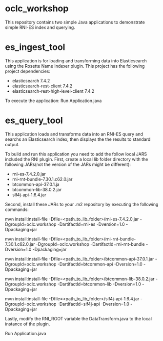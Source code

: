 # oclc_workshop
This repository contains two simple Java applications to demonstrate simple RNI-ES index and querying.   

# es_ingest_tool
This application is for loading and transforming data into Elasticsearch using the Rosette Name Indexer plugin.
This project has the following project dependencies:
  - elasticsearch 7.4.2
  - elasticsearch-rest-client 7.4.2
  - elasticsearch-rest-high-level-client 7.4.2

To execute the application: Run Application.java

# es_query_tool
This application loads and transforms data into an RNI-ES query and searchs an Elasticsearch index, then displays the 
the results to standard output.

To build and run this application you need to add the follow local JARS included the RNI plugin.
First, create a local lib folder directory with the following JARs(not the version of the JARs might be different):
  - rni-es-7.4.2.0.jar
  - rni-rnt-bundle-7.30.1.c62.0.jar
  - btcommon-api-37.0.1.ja
  - btcommon-lib-38.0.2.jar
  - slf4j-api-1.6.4.jar

Second, install these JARs to your .m2 repository by executing the following commands:

mvn install:install-file -Dfile=<path_to_lib_folder>/rni-es-7.4.2.0.jar -DgroupId=oclc.workshop -DartifactId=rni-es -Dversion=1.0 -Dpackaging=jar

mvn install:install-file -Dfile=<path_to_lib_folder>/rni-rnt-bundle-7.30.1.c62.0.jar -DgroupId=oclc.workshop -DartifactId=rni-rnt-bundle -Dversion=1.0 -Dpackaging=jar

mvn install:install-file -Dfile=<path_to_lib_folder>/btcommon-api-37.0.1.jar -DgroupId=oclc.workshop -DartifactId=btcommon-api -Dversion=1.0 -Dpackaging=jar

mvn install:install-file -Dfile=<path_to_lib_folder>/btcommon-lib-38.0.2.jar -DgroupId=oclc.workshop -DartifactId=btcommon-lib -Dversion=1.0 -Dpackaging=jar

mvn install:install-file -Dfile=<path_to_lib_folder>/slf4j-api-1.6.4.jar -DgroupId=oclc.workshop -DartifactId=slf4j-api -Dversion=1.0 -Dpackaging=jar

Lastly, modify the RNI_ROOT variable the DataTransform.java to the local instance of the plugin.

Run Application.java

